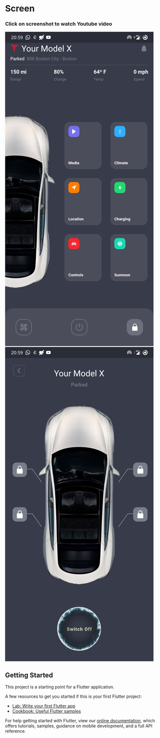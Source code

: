 # Screen
### Click on screenshot to watch Youtube video

[![IMAGE ALT TEXT HERE](sc1.jpg)](https://youtu.be/fNYwGNvFOds)
[![IMAGE ALT TEXT HERE](sc2.jpg)](https://youtu.be/fNYwGNvFOds)

## Getting Started

This project is a starting point for a Flutter application.

A few resources to get you started if this is your first Flutter project:

- [Lab: Write your first Flutter app](https://flutter.dev/docs/get-started/codelab)
- [Cookbook: Useful Flutter samples](https://flutter.dev/docs/cookbook)

For help getting started with Flutter, view our
[online documentation](https://flutter.dev/docs), which offers tutorials,
samples, guidance on mobile development, and a full API reference.
